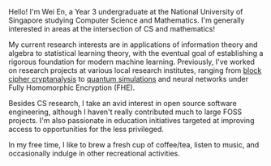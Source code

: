Hello! I'm Wei En, a Year 3 undergraduate at the National University of Singapore studying Computer Science and Mathematics. I'm generally interested in areas at the intersection of CS and mathematics!

My current research interests are in applications of information theory and algebra to statistical learning theory, with the eventual goal of establishing a rigorous foundation for modern machine learning. Previously, I've worked on research projects at various local research institutes, ranging from [block cipher cryptanalysis](https://github.com/wei2912/idc) to [quantum simulations](https://www.nature.com/articles/s41534-022-00527-1) and neural networks under Fully Homomorphic Encryption (FHE).

Besides CS research, I take an avid interest in open source software engineering, although I haven't really contributed much to large FOSS projects. I'm also passionate in education initiatives targeted at improving access to opportunities for the less privileged.

In my free time, I like to brew a fresh cup of coffee/tea, listen to music, and occasionally indulge in other recreational activities.
